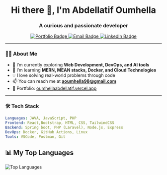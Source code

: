 <h1 align="center">Hi there 👋, I'm Abdellatif Oumhella</h1>
<h3 align="center">A curious and passionate developer</h3>

<p align="center">
  <a href="https://oumhellaabdellatif.vercel.app/" target="_blank">
    <img src="https://img.shields.io/badge/Portfolio-Visit-blue?style=flat-square&logo=vercel" alt="Portfolio Badge" />
  </a>
  <a href="mailto:aoumhella98@gmail.com">
    <img src="https://img.shields.io/badge/Email-Contact-red?style=flat-square&logo=gmail" alt="Email Badge" />
  </a>
  <a href="https://www.linkedin.com/in/abdellatif-oumhella-369480222/" target="_blank">
    <img src="https://img.shields.io/badge/LinkedIn-Connect-blue?style=flat-square&logo=linkedin" alt="LinkedIn Badge" />
  </a>
</p>

---

### 👨‍💻 About Me

- 🔭 I’m currently exploring **Web Development, DevOps, and AI tools**
- 🌱 I’m learning **MERN, MEAN stacks, Docker, and Cloud Technologies**
- 💡 I love solving real-world problems through code
- 📫 You can reach me at **aoumhella98@gmail.com**
- 🧠 Portfolio: [oumhellaabdellatif.vercel.app](https://oumhellaabdellatif.vercel.app/)

---

### 🛠️ Tech Stack

```yaml
Languages: JAVA, JavaScript, PHP
Frontend: React,Bootstrap, HTML, CSS, TailwindCSS
Backend: Spring boot, PHP (Laravel), Node.js, Express
DevOps: Docker, GitHub Actions, Linux
Tools: VSCode, Postman, Git
```

## 📊 My Top Languages
![Top Languages](https://github-readme-stats.vercel.app/api/top-langs/?username=Oumhella&layout=compact)

